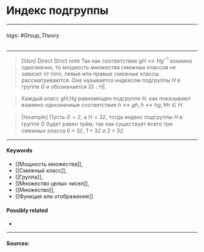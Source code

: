 # Индекс подгруппы
***
###### tags: #Group_Theory  
***
>[!dsn] Direct Strict note
>Так как соответствие $gH\leftrightarrow Hg^{-1}$ взаимно однозначно, то мощность множества смежных классов не зависит от того, левые или правые смежные классы рассматриваются. Она называется *индексом* подгруппы $H$ в группе $G$ и обозначается $|G:H|$.

>Каждый класс $gH$,$Hg$ равномощен подгруппе $H$, как показывают взаимно однозначные соответствия $h\leftrightarrow gh,h\leftrightarrow hg,\forall h\in H$.


>[!example] 
> Пусть $G=\mathbb{Z}$, а $H=3\mathbb{Z}$, тогда индекс подгруппы $H$ в группе $G$ будет равен трём, так как существует всего три смежных класса $0+3\mathbb{Z}$, $1+3\mathbb{Z}$ и $2+3\mathbb{Z}$.
***
#### Keywords
- [[Мощность множества]],
- [[Смежный класс]],
- [[Группа]],
- [[Множество целых чисел]],
- [[Множество]],
- [[Функция или отображение]]
#### Possibly related
- 
***
#### Sources: